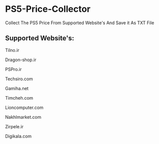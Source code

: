 # PS5-Price-Collector

Collect The PS5 Price From Supported Website's And Save it As TXT File

## Supported Website's:
Tilno.ir

Dragon-shop.ir

PSPro.ir

Techsiro.com

Gamiha.net

Timcheh.com

Lioncomputer.com

Nakhlmarket.com

Zirpele.ir

Digikala.com
